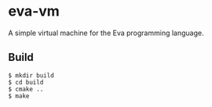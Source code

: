 # eva-vm

A simple virtual machine for the Eva programming language.

## Build

```
$ mkdir build
$ cd build
$ cmake ..
$ make
```
